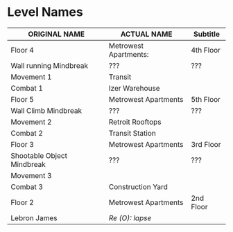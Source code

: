 
# Level Names

| ORIGINAL NAME              | ACTUAL NAME           | Subtitle  |
| -------------------------- | --------------------- | --------- |
| Floor 4                    | Metrowest Apartments: | 4th Floor |
| Wall running Mindbreak     | ???                   | ???       |
| Movement 1                 | Transit               |           |
| Combat 1                   | Izer Warehouse        |           |
| Floor 5                    | Metrowest Apartments  | 5th Floor |
| Wall Climb Mindbreak       | ???                   | ???       |
| Movement 2                 | Retroit Rooftops      |           |
| Combat 2                   | Transit Station       |           |
| Floor 3                    | Metrowest Apartments  | 3rd Floor |
| Shootable Object Mindbreak | ???                   | ???       |
| Movement 3                 |                       |           |
| Combat 3                   | Construction Yard     |           |
| Floor 2                    | Metrowest Apartments  | 2nd Floor |
| Lebron James               | *Re (O): lapse*       |           |
